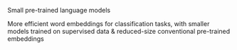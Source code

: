 Small pre-trained language models

More efficient word embeddings for classification tasks, with smaller models trained on supervised data & reduced-size conventional pre-trained embeddings
